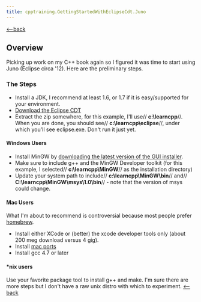 ```yaml
---
title: cpptraining.GettingStartedWithEclipseCdt.Juno
---
```

[<--back](CppTraining)
## Overview
Picking up work on my C++ book again so I figured it was time to start using Juno (Eclipse circa '12). Here are the preliminary steps.
### The Steps
* Install a JDK, I recommend at least 1.6, or 1.7 if it is easy/supported for your environment.
* [Download the Eclipse CDT](http://www.eclipse.org/downloads/packages/node/818)
* Extract the zip somewhere, for this example, I'll use// **c:\learncpp**//. When you are done, you should see// **c:\learncpp\eclipse**//, under which you'll see eclipse.exe. Don't run it just yet.

#### Windows Users
* Install MinGW by [downloading the latest version of the GUI installer](http://sourceforge.net/projects/mingw/files/Installer/mingw-get-inst/).
* Make sure to include g++ and the MinGW Developer toolkit (for this example, I selected// **c:\learncpp\MinGW**// as the installation directory)
* Update your system path to include// **c:\learncpp\MinGW\bin**// and// **C:\learncpp\MinGW\msys\1.0\bin**// - note that the version of msys could change.

#### Mac Users
What I'm about to recommend is controversial because most people prefer [homebrew](http://mxcl.github.com/homebrew/).
* Install either XCode or (better) the xcode developer tools only (about 200 meg download versus 4 gig).
* Install [mac ports](http://www.macports.org/install.php/install.php)
* Install gcc 4.7 or later

#### *nix users
Use your favorite package tool to install g++ and make. I'm sure there are more steps but I don't have a raw unix distro with which to experiment.
[<--back](CppTraining)

